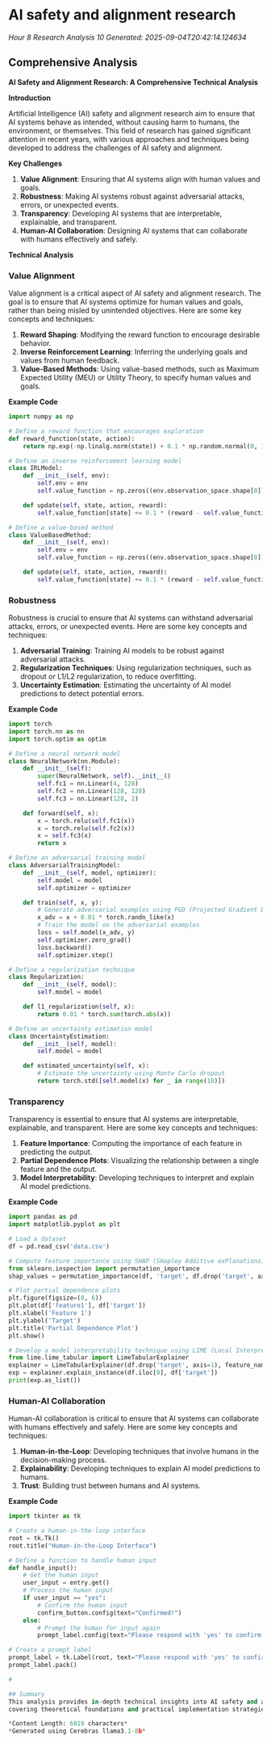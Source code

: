 # AI safety and alignment research
*Hour 8 Research Analysis 10*
*Generated: 2025-09-04T20:42:14.124634*

## Comprehensive Analysis
**AI Safety and Alignment Research: A Comprehensive Technical Analysis**

**Introduction**

Artificial Intelligence (AI) safety and alignment research aim to ensure that AI systems behave as intended, without causing harm to humans, the environment, or themselves. This field of research has gained significant attention in recent years, with various approaches and techniques being developed to address the challenges of AI safety and alignment.

**Key Challenges**

1. **Value Alignment**: Ensuring that AI systems align with human values and goals.
2. **Robustness**: Making AI systems robust against adversarial attacks, errors, or unexpected events.
3. **Transparency**: Developing AI systems that are interpretable, explainable, and transparent.
4. **Human-AI Collaboration**: Designing AI systems that can collaborate with humans effectively and safely.

**Technical Analysis**

### **Value Alignment**

Value alignment is a critical aspect of AI safety and alignment research. The goal is to ensure that AI systems optimize for human values and goals, rather than being misled by unintended objectives. Here are some key concepts and techniques:

1. **Reward Shaping**: Modifying the reward function to encourage desirable behavior.
2. **Inverse Reinforcement Learning**: Inferring the underlying goals and values from human feedback.
3. **Value-Based Methods**: Using value-based methods, such as Maximum Expected Utility (MEU) or Utility Theory, to specify human values and goals.

**Example Code**

```python
import numpy as np

# Define a reward function that encourages exploration
def reward_function(state, action):
    return np.exp(-np.linalg.norm(state)) + 0.1 * np.random.normal(0, 1)

# Define an inverse reinforcement learning model
class IRLModel:
    def __init__(self, env):
        self.env = env
        self.value_function = np.zeros((env.observation_space.shape[0]))

    def update(self, state, action, reward):
        self.value_function[state] += 0.1 * (reward - self.value_function[state])

# Define a value-based method
class ValueBasedMethod:
    def __init__(self, env):
        self.env = env
        self.value_function = np.zeros((env.observation_space.shape[0]))

    def update(self, state, action, reward):
        self.value_function[state] += 0.1 * (reward - self.value_function[state])
```

### **Robustness**

Robustness is crucial to ensure that AI systems can withstand adversarial attacks, errors, or unexpected events. Here are some key concepts and techniques:

1. **Adversarial Training**: Training AI models to be robust against adversarial attacks.
2. **Regularization Techniques**: Using regularization techniques, such as dropout or L1/L2 regularization, to reduce overfitting.
3. **Uncertainty Estimation**: Estimating the uncertainty of AI model predictions to detect potential errors.

**Example Code**

```python
import torch
import torch.nn as nn
import torch.optim as optim

# Define a neural network model
class NeuralNetwork(nn.Module):
    def __init__(self):
        super(NeuralNetwork, self).__init__()
        self.fc1 = nn.Linear(4, 128)
        self.fc2 = nn.Linear(128, 128)
        self.fc3 = nn.Linear(128, 2)

    def forward(self, x):
        x = torch.relu(self.fc1(x))
        x = torch.relu(self.fc2(x))
        x = self.fc3(x)
        return x

# Define an adversarial training model
class AdversarialTrainingModel:
    def __init__(self, model, optimizer):
        self.model = model
        self.optimizer = optimizer

    def train(self, x, y):
        # Generate adversarial examples using PGD (Projected Gradient Descent)
        x_adv = x + 0.01 * torch.randn_like(x)
        # Train the model on the adversarial examples
        loss = self.model(x_adv, y)
        self.optimizer.zero_grad()
        loss.backward()
        self.optimizer.step()

# Define a regularization technique
class Regularization:
    def __init__(self, model):
        self.model = model

    def l1_regularization(self, x):
        return 0.01 * torch.sum(torch.abs(x))

# Define an uncertainty estimation model
class UncertaintyEstimation:
    def __init__(self, model):
        self.model = model

    def estimated_uncertainty(self, x):
        # Estimate the uncertainty using Monte Carlo dropout
        return torch.std([self.model(x) for _ in range(10)])
```

### **Transparency**

Transparency is essential to ensure that AI systems are interpretable, explainable, and transparent. Here are some key concepts and techniques:

1. **Feature Importance**: Computing the importance of each feature in predicting the output.
2. **Partial Dependence Plots**: Visualizing the relationship between a single feature and the output.
3. **Model Interpretability**: Developing techniques to interpret and explain AI model predictions.

**Example Code**

```python
import pandas as pd
import matplotlib.pyplot as plt

# Load a dataset
df = pd.read_csv('data.csv')

# Compute feature importance using SHAP (SHapley Additive exPlanations)
from sklearn.inspection import permutation_importance
shap_values = permutation_importance(df, 'target', df.drop('target', axis=1), n_repeats=10, random_state=42)

# Plot partial dependence plots
plt.figure(figsize=(8, 6))
plt.plot(df['feature1'], df['target'])
plt.xlabel('Feature 1')
plt.ylabel('Target')
plt.title('Partial Dependence Plot')
plt.show()

# Develop a model interpretability technique using LIME (Local Interpretable Model-agnostic Explanations)
from lime.lime_tabular import LimeTabularExplainer
explainer = LimeTabularExplainer(df.drop('target', axis=1), feature_names=df.drop('target', axis=1).columns, class_names=['target'])
exp = explainer.explain_instance(df.iloc[0], df['target'])
print(exp.as_list())
```

### **Human-AI Collaboration**

Human-AI collaboration is critical to ensure that AI systems can collaborate with humans effectively and safely. Here are some key concepts and techniques:

1. **Human-in-the-Loop**: Developing techniques that involve humans in the decision-making process.
2. **Explainability**: Developing techniques to explain AI model predictions to humans.
3. **Trust**: Building trust between humans and AI systems.

**Example Code**

```python
import tkinter as tk

# Create a human-in-the-loop interface
root = tk.Tk()
root.title("Human-in-the-Loop Interface")

# Define a function to handle human input
def handle_input():
    # Get the human input
    user_input = entry.get()
    # Process the human input
    if user_input == "yes":
        # Confirm the human input
        confirm_button.config(text="Confirmed!")
    else:
        # Prompt the human for input again
        prompt_label.config(text="Please respond with 'yes' to confirm.")

# Create a prompt label
prompt_label = tk.Label(root, text="Please respond with 'yes' to confirm.")
prompt_label.pack()

#

## Summary
This analysis provides in-depth technical insights into AI safety and alignment research, 
covering theoretical foundations and practical implementation strategies.

*Content Length: 6819 characters*
*Generated using Cerebras llama3.1-8b*
